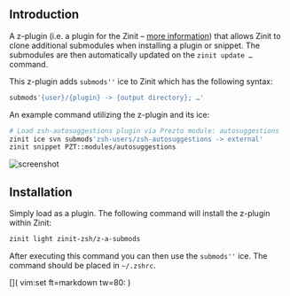 ## Introduction

A z-plugin (i.e. a plugin for the Zinit – [more information](../Annexes/))
that allows Zinit to clone additional submodules when installing a plugin or
snippet. The submodules are then automatically updated on the `zinit update
…`
command.

This z-plugin adds `submods''` ice to Zinit which has the following syntax:

```zsh
submods'{user}/{plugin} -> {output directory}; …'
```

An example command utilizing the z-plugin and its ice:

```zsh
# Load zsh-autosuggestions plugin via Prezto module: autosuggestions
zinit ice svn submods'zsh-users/zsh-autosuggestions -> external'
zinit snippet PZT::modules/autosuggestions
```

![screenshot](img/z-p-submods.png)

## Installation

Simply load as a plugin. The following command will install the z-plugin within
Zinit:

```zsh
zinit light zinit-zsh/z-a-submods
```

After executing this command you can then use the `submods''` ice. The command
should be placed in `~/.zshrc`.

[]( vim:set ft=markdown tw=80: )
